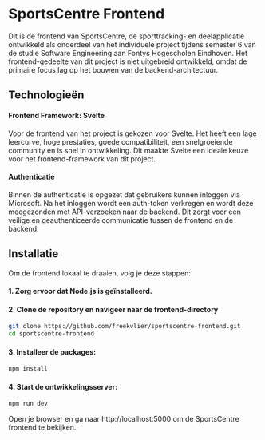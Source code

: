 # SportsCentre Frontend
Dit is de frontend van SportsCentre, de sporttracking- en deelapplicatie ontwikkeld als onderdeel van het individuele project tijdens semester 6 van de studie Software Engineering aan Fontys Hogescholen Eindhoven. Het frontend-gedeelte van dit project is niet uitgebreid ontwikkeld, omdat de primaire focus lag op het bouwen van de backend-architectuur. 

## Technologieën
#### Frontend Framework: Svelte
Voor de frontend van het project is gekozen voor Svelte. Het heeft een lage leercurve, hoge prestaties, goede compatibiliteit, een snelgroeiende community en is snel in ontwikkeling. Dit maakte Svelte een ideale keuze voor het frontend-framework van dit project.

#### Authenticatie
Binnen de authenticatie is opgezet dat gebruikers kunnen inloggen via Microsoft. Na het inloggen wordt een auth-token verkregen en wordt deze meegezonden met API-verzoeken naar de backend. Dit zorgt voor een veilige en geauthenticeerde communicatie tussen de frontend en de backend.

## Installatie
Om de frontend lokaal te draaien, volg je deze stappen:

#### 1. Zorg ervoor dat Node.js is geïnstalleerd.

#### 2. Clone de repository en navigeer naar de frontend-directory
```bash
git clone https://github.com/freekvlier/sportscentre-frontend.git
cd sportscentre-frontend
```

#### 3. Installeer de packages:
```bash
npm install
```

#### 4. Start de ontwikkelingsserver:
```bash
npm run dev
```
Open je browser en ga naar http://localhost:5000 om de SportsCentre frontend te bekijken.


